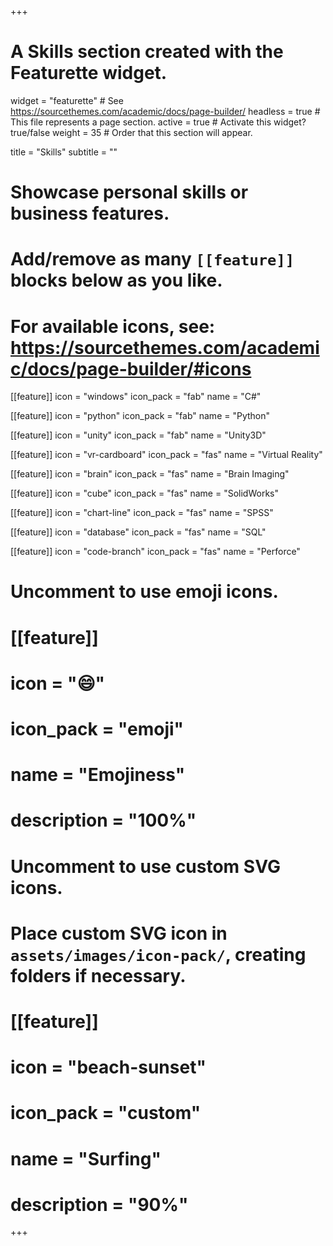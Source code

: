 +++
# A Skills section created with the Featurette widget.
widget = "featurette"  # See https://sourcethemes.com/academic/docs/page-builder/
headless = true  # This file represents a page section.
active = true  # Activate this widget? true/false
weight = 35  # Order that this section will appear.

title = "Skills"
subtitle = ""

# Showcase personal skills or business features.
#
# Add/remove as many `[[feature]]` blocks below as you like.
#
# For available icons, see: https://sourcethemes.com/academic/docs/page-builder/#icons

[[feature]]
  icon = "windows"
  icon_pack = "fab"
  name = "C#"

[[feature]]
  icon = "python"
  icon_pack = "fab"
  name = "Python"

[[feature]]
  icon = "unity"
  icon_pack = "fab"
  name = "Unity3D"

[[feature]]
  icon = "vr-cardboard"
  icon_pack = "fas"
  name = "Virtual Reality"

[[feature]]
  icon = "brain"
  icon_pack = "fas"
  name = "Brain Imaging"

[[feature]]
  icon = "cube"
  icon_pack = "fas"
  name = "SolidWorks"

[[feature]]
  icon = "chart-line"
  icon_pack = "fas"
  name = "SPSS"

[[feature]]
  icon = "database"
  icon_pack = "fas"
  name = "SQL"

[[feature]]
  icon = "code-branch"
  icon_pack = "fas"
  name = "Perforce"

# Uncomment to use emoji icons.
# [[feature]]
#  icon = ":smile:"
#  icon_pack = "emoji"
#  name = "Emojiness"
#  description = "100%"  

# Uncomment to use custom SVG icons.
# Place custom SVG icon in `assets/images/icon-pack/`, creating folders if necessary.
# [[feature]]
#  icon = "beach-sunset"
#  icon_pack = "custom"
#  name = "Surfing"
#  description = "90%"

+++
